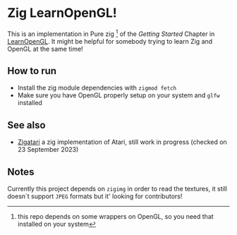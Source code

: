 # Zig LearnOpenGL!

This is an implementation in Pure zig [^1] of the *Getting Started* Chapter in [LearnOpenGL](https://learnopengl.com/Getting-started/Hello-Window).
It might be helpful for somebody trying to learn Zig and OpenGL at the same time!

## How to run

- Install the zig module dependencies with `zigmod fetch`
- Make sure you have OpenGL properly setup on your system and `glfw` installed

## See also

- [Zigatari](https://github.com/flecart/zigatari) a zig implementation of Atari, still work in progress (checked on 23 September 2023)

## Notes

Currently this project depends on `zigimg` in order to read the textures, it still doesn´t  support `JPEG` formats but it' looking for contributors!


[^1]: this repo depends on some wrappers on OpenGL, so you need that installed on your system